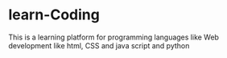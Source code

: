 # learn-Coding
This is a learning platform for programming languages like Web development like html, CSS and java script and python 
